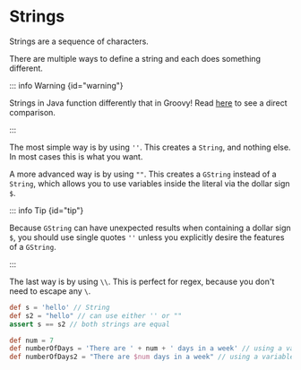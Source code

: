 
# Strings

Strings are a sequence of characters.

There are multiple ways to define a string and each does something different.

::: info Warning {id="warning"}

Strings in Java function differently that in Groovy!
Read [here](./differences_from_java.md#strings) to see a direct comparison.

:::

The most simple way is by using `''`.
This creates a `String`, and nothing else.
In most cases this is what you want.

A more advanced way is by using `""`.
This creates a `GString` instead of a `String`, which allows you to use variables inside the literal via the dollar sign `$`.

::: info Tip {id="tip"}

Because `GString` can have unexpected results when containing a dollar sign `$`,
you should use single quotes `''` unless you explicitly desire the features of a `GString`.

:::

The last way is by using `\\`. This is perfect for regex, because you don't need to escape any `\`.

```groovy
def s = 'hello' // String
def s2 = "hello" // can use either '' or ""
assert s == s2 // both strings are equal

def num = 7
def numberOfDays = 'There are ' + num + ' days in a week' // using a variable inside the string with concatenation
def numberOfDays2 = "There are $num days in a week" // using a variable inside the string with $
```
